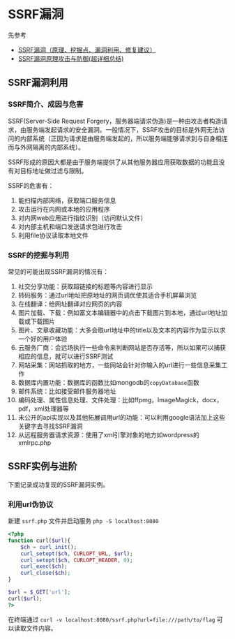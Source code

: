 # SSRF漏洞

先参考

- [SSRF漏洞（原理、挖掘点、漏洞利用、修复建议）](https://www.cnblogs.com/miruier/p/13907150.html)
- [SSRF漏洞原理攻击与防御(超详细总结)](https://blog.csdn.net/qq_43378996/article/details/124050308)

## SSRF漏洞利用

### SSRF简介、成因与危害

SSRF(Server-Side Request Forgery，服务器端请求伪造)是一种由攻击者构造请求，由服务端发起请求的安全漏洞。一般情况下，SSRF攻击的目标是外网无法访问的内部系统（正因为请求是由服务端发起的，所以服务端能够请求到与自身相连而与外网隔离的内部系统）。

SSRF形成的原因大都是由于服务端提供了从其他服务器应用获取数据的功能且没有对目标地址做过滤与限制。

SSRF的危害有：

1. 能扫描内部网络，获取端口服务信息
2. 攻击运行在内网或本地的应用程序
3. 对内网web应用进行指纹识别（访问默认文件）
4. 对内部主机和端口发送请求包进行攻击
5. 利用file协议读取本地文件

### SSRF的挖掘与利用

常见的可能出现SSRF漏洞的情况有：

1. 社交分享功能：获取超链接的标题等内容进行显示
2. 转码服务：通过url地址把原地址的网页调优使其适合手机屏幕浏览
3. 在线翻译：给网址翻译对应网页的内容
4. 图片加载、下载：例如富文本编辑器中的点击下载图片到本地，通过url地址加载或下载图片
5. 图片、文章收藏功能：大多会取url地址中的title以及文本的内容作为显示以求一个好的用户体验
6. 云服务厂商：会远场执行一些命令来判断网站是否存活等，所以如果可以捕获相应的信息，就可以进行SSRF测试
7. 网站采集：网站抓取的地方，一些网站会针对你输入的url进行一些信息采集工作
8. 数据库内置功能：数据库的函数比如mongodb的`copyDatabase`函数
9. 邮件系统：比如接受邮件服务器地址
10. 编码处理、属性信息处理、文件处理：比如ffpmg，ImageMagick，docx，pdf，xml处理器等
11. 未公开的api实现以及其他拓展调用url的功能：可以利用google语法加上这些关键字去寻找SSRF漏洞
12. 从远程服务器请求资源：使用了xml引擎对象的地方如wordpress的xmlrpc.php

## SSRF实例与进阶

下面记录成功复现的SSRF漏洞实例。

### 利用url伪协议

新建 `ssrf.php` 文件并启动服务 `php -S localhost:8080`

```php
<?php
function curl($url){  
    $ch = curl_init();
    curl_setopt($ch, CURLOPT_URL, $url);
    curl_setopt($ch, CURLOPT_HEADER, 0);
    curl_exec($ch);
    curl_close($ch);
}

$url = $_GET['url'];
curl($url);  
?>
```

在终端通过 `curl -v localhost:8080/ssrf.php?url=file:///path/to/flag` 可以读取文件内容。
